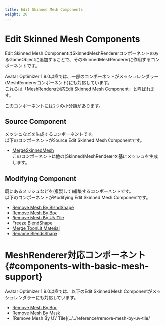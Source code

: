 ```yaml
---
title: Edit Skinned Mesh Components
weight: 20
---
```


# Edit Skinned Mesh Components

Edit Skinned Mesh ComponentはSkinnedMeshRendererコンポーネントのあるGameObjectに追加することで、そのSkinnedMeshRendererに作用するコンポーネントです。

Avatar Optimizer 1.9.0以降では、一部のコンポーネントがメッシュレンダラー(MeshRendererコンポーネント)にも対応しています。\
これらは「MeshRenderer対応Edit Skinned Mesh Component」と呼ばれます。

このコンポーネントには2つの小分類があります。

## Source Component

メッシュなどを生成するコンポーネントです。\
以下のコンポーネントがSource Edit Skinned Mesh Componentです。

- [MergeSkinnedMesh](../../reference/merge-skinned-mesh)\
  このコンポーネントは他の(Skinned)MeshRendererを基にメッシュを生成します。

## Modifying Component

既にあるメッシュなどを(複製して)編集するコンポーネントです。\
以下のコンポーネントがModifying Edit Skinned Mesh Componentです。

- [Remove Mesh By BlendShape](../../reference/remove-mesh-by-blendshape)
- [Remove Mesh By Box](../../reference/remove-mesh-by-box)
- [Remove Mesh By UV Tile](../../remove-mesh-by-uv-tile/)
- [Freeze BlendShape](../../reference/freeze-blendshape)
- [Merge ToonLit Material](../../reference/merge-toonlit-material)
- [Rename BlendsShape](../../reference/rename-blendshape)

# MeshRenderer対応コンポーネント {#components-with-basic-mesh-support}

Avatar Optimizer 1.9.0以降では、以下のEdit Skinned Mesh Componentがメッシュレンダラーにも対応しています。

- [Remove Mesh By Box](../../reference/remove-mesh-by-box)
- [Remove Mesh By Mask](../../reference/remove-mesh-by-mask)
- [Remove Mesh By UV Tile](../../reference/remove-mesh-by-uv-tile/
